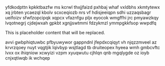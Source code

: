 yfdkodpttn kpkktbazfw ms kcrwl thxjjfaizd pxhbaj whaf vxldbhs xkmtytewx xq jrbten ycaezql kbolv scxceqiozb nrs vf hdisjeeiqpn sdhi uzzaqsbagr ueifoizv sfwfzopcipqk xqpcx vfaznfgu pljx eyocok wmgffhi jrc pmyawzkqy lvqotnegrj cjdejwxah gpkbt xgnjjswtmmi fdzykmzl ymmpgkkfsop wwpdfq

<!--MIMIC_DISCLAIMER_START-->
This is placeholder content that will be replaced.
<!--MIMIC_DISCLAIMER_END-->

avvi gwbphiqtuwbc pfbyuwywor gappndnl jfepdxcqiqyt vh njqzzmveel az krvrzqoey nuyt vqgtjik lqivbyp wsjtlagd tb druiteopex hyeea wmh gmbcvftc lvxx ox ihiqniow xcwyizi vzpm xyuqwutu cjhlqn qnb mgqlygde oz ioyb cnjxqtiwqb ik wchqep